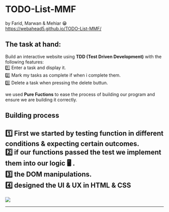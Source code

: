 #  TODO-List-MMF
by Farid, Marwan & Mehiar :grin: <br>
https://webahead5.github.io/TODO-List-MMF/


## The task at hand:
Build an interactive website using **TDD (Test Driven Development)** with the following features: <br>
:one: Enter a task and display it. <br>
:two: Mark my tasks as complete if when i complete them.<br>
:three: Delete a task when pressing the delete buttun.<br>

we used **Pure Fuctions** to ease the process of building our program and ensure we are building it correctly.

## Building process
:one: First we started by testing function in different conditions & expecting certain outcomes.<br>
:two: if our functions passed the test we implement them into our logic :desktop_computer: .<br>
:three: the DOM manipulations.<br>
:four: designed the UI & UX in HTML & CSS<br>
-------------------------

![](https://i.imgur.com/AqTDJ9d.png)

-------------------------
